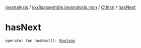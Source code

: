 [javanalysis](../../index.md) / [io.disassemble.javanalysis.insn](../index.md) / [CtInsn](index.md) / [hasNext](./has-next.md)

# hasNext

`operator fun hasNext(): `[`Boolean`](https://kotlinlang.org/api/latest/jvm/stdlib/kotlin/-boolean/index.html)